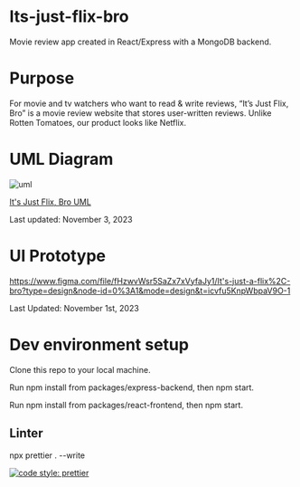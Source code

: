 # Its-just-flix-bro

Movie review app created in React/Express with a MongoDB backend.

# Purpose

For movie and tv watchers who want to read & write reviews, “It’s Just Flix, Bro” is a movie review website that stores user-written reviews. Unlike Rotten Tomatoes, our product looks like Netflix.

# UML Diagram

![uml](https://github.com/KyleQ1/Its-just-flix-bro/assets/102489587/511f0bbd-34ea-4842-9e4e-863af5e7db2c)

[It's Just Flix, Bro UML](https://docs.google.com/document/d/1ooUqYj7PsnQQRAP-2vJvGBsUlYptZzbrD936UwLtEYs/edit?usp=sharing)

Last updated: November 3, 2023

# UI Prototype

https://www.figma.com/file/fHzwvWsr5SaZx7xVyfaJy1/It's-just-a-flix%2C-bro?type=design&node-id=0%3A1&mode=design&t=icvfu5KnpWbpaV9O-1

Last Updated: November 1st, 2023

# Dev environment setup

Clone this repo to your local machine.

Run npm install from packages/express-backend, then npm start.

Run npm install from packages/react-frontend, then npm start.

## Linter

npx prettier . --write

[![code style: prettier](https://img.shields.io/badge/code_style-prettier-ff69b4.svg?style=flat-square)](https://github.com/prettier/prettier)
